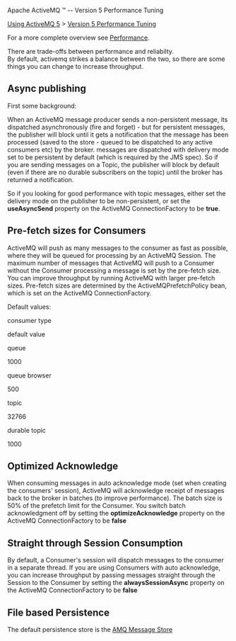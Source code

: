 Apache ActiveMQ ™ -- Version 5 Performance Tuning 

[Using ActiveMQ 5](using-activemq-5.html) > [Version 5 Performance Tuning](version-5-performance-tuning.html)


For a more complete overview see [Performance](performance.html).

There are trade-offs between performance and reliabilty.  
By default, activemq strikes a balance between the two, so there are some things you can change to increase throughput.

Async publishing
----------------

First some background:

When an ActiveMQ message producer sends a non-persistent message, its dispatched asynchronously (fire and forget) - but for persistent messages, the publisher will block until it gets a notification that the message has been processed (saved to the store - queued to be dispatched to any active consumers etc) by the broker. messages are dispatched with delivery mode set to be persistent by default (which is required by the JMS spec). So if you are sending messages on a Topic, the publisher will block by default (even if there are no durable subscribers on the topic) until the broker has returned a notification.

So if you looking for good performance with topic messages, either set the delivery mode on the publisher to be non-persistent, or set the **useAsyncSend** property on the ActiveMQ ConnectionFactory to be **true**.

Pre-fetch sizes for Consumers
-----------------------------

ActiveMQ will push as many messages to the consumer as fast as possible, where they will be queued for processing by an ActiveMQ Session. The maximum number of messages that ActiveMQ will push to a Consumer without the Consumer processing a message is set by the pre-fetch size. You can improve throughput by running ActiveMQ with larger pre-fetch sizes. Pre-fetch sizes are determined by the ActiveMQPrefetchPolicy bean, which is set on the ActiveMQ ConnectionFactory.

Default values:

consumer type

default value

queue

1000

queue browser

500

topic

32766

durable topic

1000

Optimized Acknowledge
---------------------

When consuming messages in auto acknowledge mode (set when creating the consumers' session), ActiveMQ will acknowledge receipt of messages back to the broker in batches (to improve performance). The batch size is 50% of the prefetch limit for the Consumer. You switch batch acknowledgment off by setting the **optimizeAcknowledge** property on the ActiveMQ ConnectionFactory to be **false**

Straight through Session Consumption
------------------------------------

By default, a Consumer's session will dispatch messages to the consumer in a separate thread. If you are using Consumers with auto acknowledge, you can increase throughput by passing messages straight through the Session to the Consumer by setting the **alwaysSessionAsync** property on the ActiveMQ ConnectionFactory to be **false**

File based Persistence
----------------------

The default persistence store is the [AMQ Message Store](amq-message-store.html)

